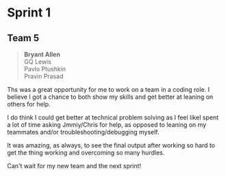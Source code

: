 # Sprint 1

## Team 5
> **Bryant Allen**  
> GQ Lewis  
> Pavlo Ptushkin  
> Pravin Prasad

Ths was a great opportunity for me to work on a team in a coding role. I believe I got a chance to both show my skills and get better at leaning on others for help.

I do think I could get better at technical problem solving as I feel likeI spent a lot of time asking Jmmiy/Chris for help, as opposed to leaning on my teammates and/or troubleshooting/debugging myself.

It was amazing, as always, to see the final output after working so hard to get the thing working and overcoming so many hurdles.

Can't wait for my new team and the next sprint!
